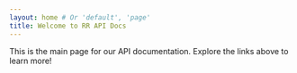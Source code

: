 ```yaml
---
layout: home # Or 'default', 'page'
title: Welcome to RR API Docs
---
```


This is the main page for our API documentation. Explore the links above to learn more!